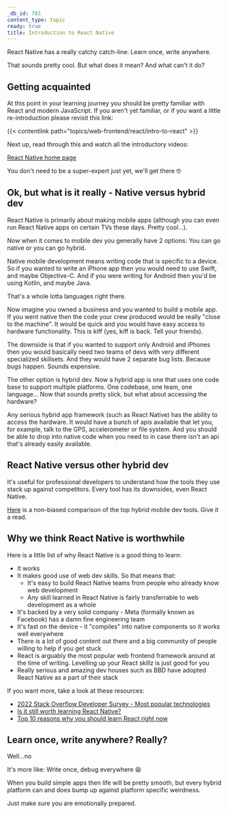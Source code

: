```yaml
---
_db_id: 783
content_type: topic
ready: true
title: Introduction to React Native
---
```


React Native has a really catchy catch-line: Learn once, write anywhere.

That sounds pretty cool. But what does it mean? And what can't it do?

## Getting acquainted

At this point in your learning journey you should be pretty familiar with React and modern JavaScript. If you aren't yet familiar, or if you want a little re-introduction please revisit this link:

{{< contentlink path="topics/web-frontend/react/intro-to-react" >}}

Next up, read through this and watch all the introductory videos:

[React Native home page](https://reactnative.dev/)

You don't need to be a super-expert just yet, we'll get there 🤓

## Ok, but what is it really - Native versus hybrid dev

React Native is primarily about making mobile apps (although you can even run React Native apps on certain TVs these days. Pretty cool...).

Now when it comes to mobile dev you generally have 2 options: You can go native or you can go hybrid.

Native mobile development means writing code that is specific to a device. So if you wanted to write an iPhone app then you would need to use Swift, and maybe Objective-C. And if you were writing for Android then you'd be using Kotlin, and maybe Java.

That's a whole lotta languages right there.

Now imagine you owned a business and you wanted to build a mobile app. If you went native then the code your crew produced would be really "close to the machine". It would be quick and you would have easy access to hardware functionality. This is kiff (yes, kiff is back. Tell your friends).

The downside is that if you wanted to support only Android and iPhones then you would basically need two teams of devs with very different specialized skillsets. And they would have 2 separate bug lists. Because bugs happen. Sounds expensive.

The other option is hybrid dev. Now a hybrid app is one that uses one code base to support multiple platforms. One codebase, one team, one language... Now that sounds pretty slick, but what about accessing the hardware?

Any serious hybrid app framework (such as React Native) has the ability to access the hardware. It would have a bunch of apis available that let you, for example, talk to the GPS, accelerometer or file system. And you should be able to drop into native code when you need to in case there isn't an api that's already easily available.

## React Native versus other hybrid dev

It's useful for professional developers to understand how the tools they use stack up against competitors. Every tool has its downsides, even React Native.

[Here](https://techdayhq.com/community/articles/top-5-frameworks-for-hybrid-mobile-app-development) is a non-biased comparison of the top hybrid mobile dev tools. Give it a read.

## Why we think React Native is worthwhile

Here is a little list of why React Native is a good thing to learn:

- It works
- It makes good use of web dev skills. So that means that:
  - It's easy to build React Native teams from people who already know web development
  - Any skill learned in React Native is fairly transferrable to web development as a whole
- It's backed by a very solid company - Meta (formally known as Facebook) has a damn fine engineering team
- It's fast on the device - it "compiles" into native components so it works well everywhere
- There is a lot of good content out there and a big community of people willing to help if you get stuck
- React is arguably the most popular web frontend framework around at the time of writing. Levelling up your React skillz is just good for you
- Really serious and amazing dev houses such as BBD have adopted React Native as a part of their stack

If you want more, take a look at these resources:

- [2022 Stack Overflow Developer Survey - Most popular technologies](https://survey.stackoverflow.co/2022/#most-popular-technologies-webframe)
- [Is it still worth learning React Native?](https://spyro-soft.com/blog/is-it-still-worth-learning-react-native-in-2021)
- [Top 10 reasons why you should learn React right now](https://medium.com/@SilentHackz/top-10-reasons-why-you-should-learn-react-right-now-f7b0add7ec0d)

## Learn once, write anywhere? Really?

Well...no

It's more like: Write once, debug everywhere 😆

When you build simple apps then life will be pretty smooth, but every hybrid platform can and does bump up against platform specific weirdness.

Just make sure you are emotionally prepared.
